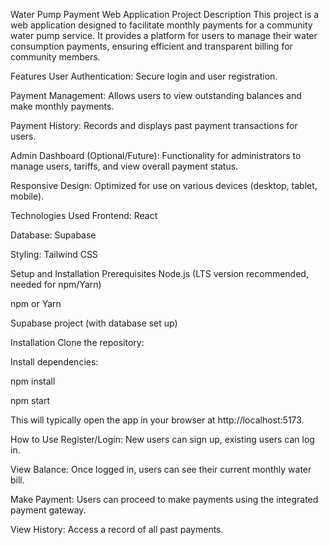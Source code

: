 Water Pump Payment Web Application
Project Description
This project is a web application designed to facilitate monthly payments for a community water pump service. It provides a platform for users to manage their water consumption payments, ensuring efficient and transparent billing for community members.

Features
User Authentication: Secure login and user registration.

Payment Management: Allows users to view outstanding balances and make monthly payments.

Payment History: Records and displays past payment transactions for users.

Admin Dashboard (Optional/Future): Functionality for administrators to manage users, tariffs, and view overall payment status.

Responsive Design: Optimized for use on various devices (desktop, tablet, mobile).

Technologies Used
Frontend: React

Database: Supabase

Styling: Tailwind CSS 



Setup and Installation
Prerequisites
Node.js (LTS version recommended, needed for npm/Yarn)

npm or Yarn

Supabase project (with database set up)

Installation
Clone the repository:



Install dependencies:

npm install

npm start


This will typically open the app in your browser at http://localhost:5173.

How to Use
Register/Login: New users can sign up, existing users can log in.

View Balance: Once logged in, users can see their current monthly water bill.

Make Payment: Users can proceed to make payments using the integrated payment gateway.

View History: Access a record of all past payments.
